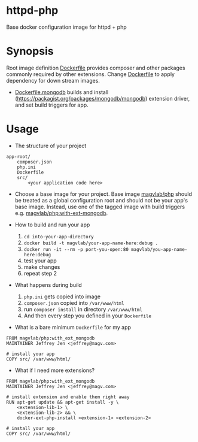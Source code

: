 # httpd-php
Base docker configuration image for httpd + php

# Synopsis
Root image definition [Dockerfile](Dockerfile) provides composer and other
packages commonly required by other extensions.  Change [Dockerfile](Dockerfile)
to apply dependency for down stream images.

- [Dockerfile.mongodb](Dockerfile.require_mongodb) builds and install
  (https://packagist.org/packages/mongodb/mongodb) extension driver, and set
build triggers for app.

# Usage
- The structure of your project

```
app-root/
    composer.json
    php.ini
    Dockerfile
    src/
        <your application code here>
```

- Choose a base image for your project.  Base image
  [magvlab/php](https://hub.docker.com/r/magvlab/php/) should be
  treated as a global configuration root and should not be your app's base
image.  Instead, use one of the tagged image with build triggers e.g.
[magvlab/php:with-ext-mongodb](https://hub.docker.com/r/magvlab/php/).

- How to build and run your app
    1. `cd into-your-app-directory`
    2. `docker build -t magvlab/your-app-name-here:debug .`
    3. `docker run -it --rm -p port-you-open:80 magvlab/you-app-name-here:debug`
    4. test your app
    5. make changes
    6. repeat step 2

- What happens during build
    1. `php.ini` gets copied into image
    2. `composer.json` copied into `/var/www/html`
    3. run `composer install` in directory `/var/www/html`
    4. And then every step you defined in your `Dockerfile`

- What is a bare minimum `Dockerfile` for my app

```
FROM magvlab/php:with_ext_mongodb
MAINTAINER Jeffrey Jen <jeffrey@magv.com>

# install your app
COPY src/ /var/www/html/
```

- What if I need more extensions?

```
FROM magvlab/php:with_ext_mongodb
MAINTAINER Jeffrey Jen <jeffrey@magv.com>

# install extension and enable them right away
RUN apt-get update && apt-get install -y \
    <extension-lib-1> \
    <extension-lib-2> && \
    docker-ext-php-install <extension-1> <extension-2>

# install your app
COPY src/ /var/www/html/
```
